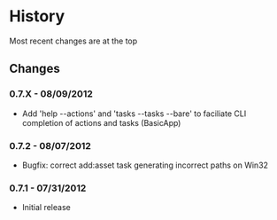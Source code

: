 History
=======

Most recent changes are at the top


Changes
-------

### 0.7.X - 08/09/2012 ###

* Add 'help --actions' and 'tasks --tasks --bare' to faciliate CLI completion of actions and tasks (BasicApp)

### 0.7.2 - 08/07/2012 ###

* Bugfix: correct add:asset task generating incorrect paths on Win32

### 0.7.1 - 07/31/2012 ###

* Initial release
